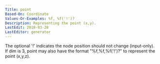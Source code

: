 ```yaml
---
Title: point
Based-On: Coordinate
Values-Or-Examples: %f, %f('!')? 
Description: Representing the point (x,y).
LastEdit: 2018-03-28
LastEditor: generator
---
```


The optional '!' indicates the node position should not change (input-only). If dim is 3, point may also have the format "%f,%f,%f('!')?" to represent the point (x,y,z).
